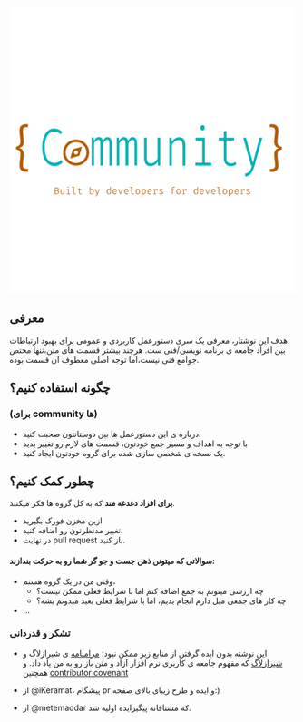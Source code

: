 ![logo](images/cc-logo.svg)
## معرفی
هدف این نوشتار، معرفی یک سری دستورعمل کاربردی و عمومی برای بهبود ارتباطات بین افراد جامعه ی برنامه نویسی/فنی ست. هرچند بیشتر قسمت های متن،‌تنها مختص جوامع فنی نیست،‌اما توجه اصلی معطوف آن قسمت بوده.


##  چگونه استفاده کنیم؟
### (برای community ها)
- درباره ی این دستورعمل ها بین دوستانتون صحبت کنید.
- با توجه به اهداف و مسیر جمع خودتون، قسمت های لازم رو تغییر بدید
-  یک نسخه ی شخصی سازی شده برای گروه خودتون ایجاد کنید.
## چطور کمک کنیم؟
**برای افراد دغدغه مند** که به کل گروه ها فکر میکنند.

- ازین مخزن فورک بگیرید 
- تغییر مدنظرتون رو اضافه کنید.
- در نهایت pull request باز کنید.

#### **سوالاتی که میتونن ذهن جست و جو گر شما رو به حرکت بندازند:**
- وقتی من در یک گروه هستم،
	+ چه ارزشی میتونم به جمع اضافه کنم اما با شرایط فعلی ممکن نیست؟
	+ چه کار های جمعی میل دارم انجام بدیم، اما با شرایط فعلی بعید میدونم بشه؟
- ... 
### **تشکر و قدردانی**
- این نوشته بدون ایده گرفتن از منابع زیر ممکن نبود؛
[مرامنامه](https://shirazlug.ir/about/creed/) ی شیرازلاگ و [ شیرازلاگ](https://shirazlug.ir) که مفهوم جامعه ی کاربری نرم افزار آزاد و متن باز رو به من یاد داد.
و همچنین [contributor covenant](https://www.contributor-covenant.org/version/2/1/code_of_conduct/) 

- از @iKeramat، پیشگام pr و ایده و طرح زیبای بالای صفحه:)
-  از @metemaddar که مشتاقانه پیگیرایده اولیه شد.
